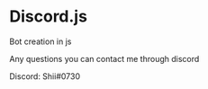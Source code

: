 # Discord.js
Bot creation in js

Any questions you can contact me through discord

Discord: Shii#0730
